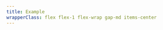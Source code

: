 ```yaml
---
title: Example
wrapperClass: flex flex-1 flex-wrap gap-md items-center
---
```


<script>
    export default {
        data() {
            return {
                position: 'top',
                show: false
            }
        },
        methods: {
            toggle() {
                this.show = !this.show
            }
        }
    }
</script>

<template>
    <fieldset class="vv-input-radio-group vv-input-radio-group--horizontal">
        <legend>Position</legend>
        <div class="vv-input-radio-group__wrapper">
            <label class="vv-input-radio" for="position-top">
                <input 
                    v-model="position"
                    id="position-top" 
                    type="radio" 
                    name="position" 
                    value="top" />
                top
            </label>
            <label class="vv-input-radio" for="position-bottom">
                <input 
                    v-model="position"
                    id="position-bottom" 
                    type="radio" 
                    name="position" 
                    value="bottom" 
                        />
                bottom
            </label>
        </div>
    </fieldset>
    <button class="vv-button" @click="toggle">Toggle Alert</button>
    <div v-if="show" 
         class="vv-alert 
                vv-alert--close
                vv-alert--icon
                vv-alert--success
                fixed
                inset-x-lg
                z-notification-alert"
        :class="`${position}-lg`"
        role="alert">
        <button class="vv-alert__close" type="button" aria-label="Close" @click="toggle"></button>
        <IconifyIcon icon="akar-icons:circle-check" />
        <div class="vv-alert__title">Tip!</div>
        <div class="vv-alert__content">Indicates an informal message.</div>
    </div>
</template>
